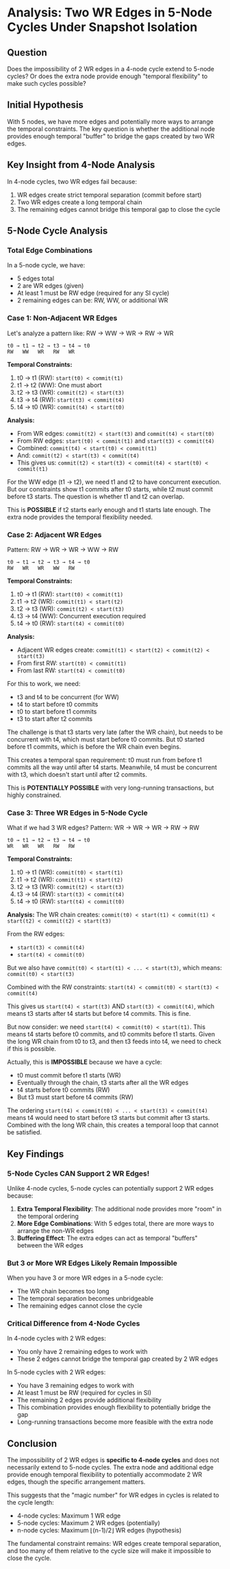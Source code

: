 # Analysis: Two WR Edges in 5-Node Cycles Under Snapshot Isolation

## Question
Does the impossibility of 2 WR edges in a 4-node cycle extend to 5-node cycles? Or does the extra node provide enough "temporal flexibility" to make such cycles possible?

## Initial Hypothesis
With 5 nodes, we have more edges and potentially more ways to arrange the temporal constraints. The key question is whether the additional node provides enough temporal "buffer" to bridge the gaps created by two WR edges.

## Key Insight from 4-Node Analysis
In 4-node cycles, two WR edges fail because:
1. WR edges create strict temporal separation (commit before start)
2. Two WR edges create a long temporal chain
3. The remaining edges cannot bridge this temporal gap to close the cycle

## 5-Node Cycle Analysis

### Total Edge Combinations
In a 5-node cycle, we have:
- 5 edges total
- 2 are WR edges (given)
- At least 1 must be RW edge (required for any SI cycle)
- 2 remaining edges can be: RW, WW, or additional WR

### Case 1: Non-Adjacent WR Edges
Let's analyze a pattern like: RW → WW → WR → RW → WR

```
t0 → t1 → t2 → t3 → t4 → t0
RW   WW   WR   RW   WR
```

**Temporal Constraints:**
1. t0 → t1 (RW): `start(t0) < commit(t1)`
2. t1 → t2 (WW): One must abort
3. t2 → t3 (WR): `commit(t2) < start(t3)`
4. t3 → t4 (RW): `start(t3) < commit(t4)`
5. t4 → t0 (WR): `commit(t4) < start(t0)`

**Analysis:**
- From WR edges: `commit(t2) < start(t3)` and `commit(t4) < start(t0)`
- From RW edges: `start(t0) < commit(t1)` and `start(t3) < commit(t4)`
- Combined: `commit(t4) < start(t0) < commit(t1)`
- And: `commit(t2) < start(t3) < commit(t4)`
- This gives us: `commit(t2) < start(t3) < commit(t4) < start(t0) < commit(t1)`

For the WW edge (t1 → t2), we need t1 and t2 to have concurrent execution. But our constraints show t1 commits after t0 starts, while t2 must commit before t3 starts. The question is whether t1 and t2 can overlap.

This is **POSSIBLE** if t2 starts early enough and t1 starts late enough. The extra node provides the temporal flexibility needed.

### Case 2: Adjacent WR Edges
Pattern: RW → WR → WR → WW → RW

```
t0 → t1 → t2 → t3 → t4 → t0
RW   WR   WR   WW   RW
```

**Temporal Constraints:**
1. t0 → t1 (RW): `start(t0) < commit(t1)`
2. t1 → t2 (WR): `commit(t1) < start(t2)`
3. t2 → t3 (WR): `commit(t2) < start(t3)`
4. t3 → t4 (WW): Concurrent execution required
5. t4 → t0 (RW): `start(t4) < commit(t0)`

**Analysis:**
- Adjacent WR edges create: `commit(t1) < start(t2) < commit(t2) < start(t3)`
- From first RW: `start(t0) < commit(t1)`
- From last RW: `start(t4) < commit(t0)`

For this to work, we need:
- t3 and t4 to be concurrent (for WW)
- t4 to start before t0 commits
- t0 to start before t1 commits
- t3 to start after t2 commits

The challenge is that t3 starts very late (after the WR chain), but needs to be concurrent with t4, which must start before t0 commits. But t0 started before t1 commits, which is before the WR chain even begins.

This creates a temporal span requirement: t0 must run from before t1 commits all the way until after t4 starts. Meanwhile, t4 must be concurrent with t3, which doesn't start until after t2 commits.

This is **POTENTIALLY POSSIBLE** with very long-running transactions, but highly constrained.

### Case 3: Three WR Edges in 5-Node Cycle
What if we had 3 WR edges? Pattern: WR → WR → WR → RW → RW

```
t0 → t1 → t2 → t3 → t4 → t0
WR   WR   WR   RW   RW
```

**Temporal Constraints:**
1. t0 → t1 (WR): `commit(t0) < start(t1)`
2. t1 → t2 (WR): `commit(t1) < start(t2)`
3. t2 → t3 (WR): `commit(t2) < start(t3)`
4. t3 → t4 (RW): `start(t3) < commit(t4)`
5. t4 → t0 (RW): `start(t4) < commit(t0)`

**Analysis:**
The WR chain creates: `commit(t0) < start(t1) < commit(t1) < start(t2) < commit(t2) < start(t3)`

From the RW edges:
- `start(t3) < commit(t4)` 
- `start(t4) < commit(t0)`

But we also have `commit(t0) < start(t1) < ... < start(t3)`, which means:
`commit(t0) < start(t3)`

Combined with the RW constraints:
`start(t4) < commit(t0) < start(t3) < commit(t4)`

This gives us `start(t4) < start(t3)` AND `start(t3) < commit(t4)`, which means t3 starts after t4 starts but before t4 commits. This is fine.

But now consider: we need `start(t4) < commit(t0) < start(t1)`. This means t4 starts before t0 commits, and t0 commits before t1 starts. Given the long WR chain from t0 to t3, and then t3 feeds into t4, we need to check if this is possible.

Actually, this is **IMPOSSIBLE** because we have a cycle:
- t0 must commit before t1 starts (WR)
- Eventually through the chain, t3 starts after all the WR edges
- t4 starts before t0 commits (RW)
- But t3 must start before t4 commits (RW)

The ordering `start(t4) < commit(t0) < ... < start(t3) < commit(t4)` means t4 would need to start before t3 starts but commit after t3 starts. Combined with the long WR chain, this creates a temporal loop that cannot be satisfied.

## Key Findings

### 5-Node Cycles CAN Support 2 WR Edges!

Unlike 4-node cycles, 5-node cycles can potentially support 2 WR edges because:

1. **Extra Temporal Flexibility**: The additional node provides more "room" in the temporal ordering
2. **More Edge Combinations**: With 5 edges total, there are more ways to arrange the non-WR edges
3. **Buffering Effect**: The extra edges can act as temporal "buffers" between the WR edges

### But 3 or More WR Edges Likely Remain Impossible

When you have 3 or more WR edges in a 5-node cycle:
- The WR chain becomes too long
- The temporal separation becomes unbridgeable
- The remaining edges cannot close the cycle

### Critical Difference from 4-Node Cycles

In 4-node cycles with 2 WR edges:
- You only have 2 remaining edges to work with
- These 2 edges cannot bridge the temporal gap created by 2 WR edges

In 5-node cycles with 2 WR edges:
- You have 3 remaining edges to work with
- At least 1 must be RW (required for cycles in SI)
- The remaining 2 edges provide additional flexibility
- This combination provides enough flexibility to potentially bridge the gap
- Long-running transactions become more feasible with the extra node

## Conclusion

The impossibility of 2 WR edges is **specific to 4-node cycles** and does not necessarily extend to 5-node cycles. The extra node and additional edge provide enough temporal flexibility to potentially accommodate 2 WR edges, though the specific arrangement matters.

This suggests that the "magic number" for WR edges in cycles is related to the cycle length:
- 4-node cycles: Maximum 1 WR edge
- 5-node cycles: Maximum 2 WR edges (potentially)
- n-node cycles: Maximum ⌊(n-1)/2⌋ WR edges (hypothesis)

The fundamental constraint remains: WR edges create temporal separation, and too many of them relative to the cycle size will make it impossible to close the cycle.